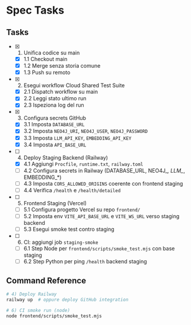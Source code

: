 # Spec Tasks

## Tasks

- [x] 1. Unifica codice su main
  - [x] 1.1 Checkout main
  - [x] 1.2 Merge senza storia comune
  - [x] 1.3 Push su remoto

- [x] 2. Esegui workflow Cloud Shared Test Suite
  - [x] 2.1 Dispatch workflow su main
  - [x] 2.2 Leggi stato ultimo run
  - [x] 2.3 Ispeziona log del run

- [x] 3. Configura secrets GitHub
  - [x] 3.1 Imposta `DATABASE_URL`
  - [x] 3.2 Imposta `NEO4J_URI`, `NEO4J_USER`, `NEO4J_PASSWORD`
  - [x] 3.3 Imposta `LLM_API_KEY`, `EMBEDDING_API_KEY`
  - [x] 3.4 Imposta `API_BASE_URL`

- [ ] 4. Deploy Staging Backend (Railway)
  - [x] 4.1 Aggiungi `Procfile`, `runtime.txt`, `railway.toml`
  - [ ] 4.2 Configura secrets in Railway (DATABASE_URL, NEO4J_*, LLM_*, EMBEDDING_*)
  - [ ] 4.3 Imposta `CORS_ALLOWED_ORIGINS` coerente con frontend staging
  - [ ] 4.4 Verifica `/health` e `/health/detailed`

- [ ] 5. Frontend Staging (Vercel)
  - [ ] 5.1 Configura progetto Vercel su repo `frontend/`
  - [ ] 5.2 Imposta env `VITE_API_BASE_URL` e `VITE_WS_URL` verso staging backend
  - [ ] 5.3 Esegui smoke test contro staging

- [ ] 6. CI: aggiungi job `staging-smoke`
  - [ ] 6.1 Step Node per `frontend/scripts/smoke_test.mjs` con base staging
  - [ ] 6.2 Step Python per ping `/health` backend staging

## Command Reference

```bash
# 4) Deploy Railway
railway up  # oppure deploy GitHub integration

# 6) CI smoke run (node)
node frontend/scripts/smoke_test.mjs
```